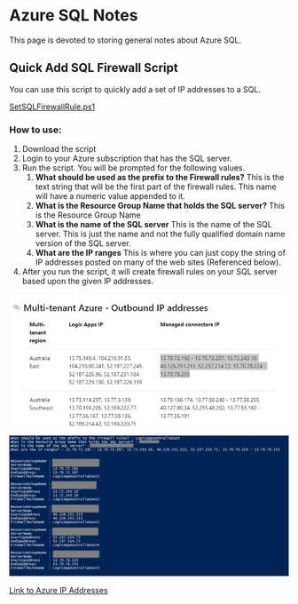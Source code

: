  # Azure SQL Notes

This page is devoted to storing general notes about Azure SQL.


## Quick Add SQL Firewall Script
You can use this script to quickly add a set of IP addresses to a SQL.

[SetSQLFirewallRule.ps1](https://github.com/JayWitt/AzureOperationGuide/master/AzureSQL/SetSQLFirewallrule.ps1)

### How to use:
1. Download the script
1. Login to your Azure subscription that has the SQL server.
1. Run the script. You will be prompted for the following values.
   1. **What should be used as the prefix to the Firewall rules?** This is the text string that will be the first part of the firewall rules. This name will have a numeric value appended to it.
   1. **What is the Resource Group Name that holds the SQL server?** This is the Resource Group Name
   1. **What is the name of the SQL server** This is the name of the SQL server. This is just the name and not the fully qualified domain name version of the SQL server.
   1. **What are the IP ranges** This is where you can just copy the string of IP addresses posted on many of the web sites (Referenced below).
1. After you run the script, it will create firewall rules on your SQL server based upon the given IP addresses.

![IP Address Example](https://github.com/JayWitt/AzureOperationGuide/raw/master/AzureSQL/ipaddrs.png)

![Script Output](https://github.com/JayWitt/AzureOperationGuide/raw/master/AzureSQL/SQLFirewallIPs.png)

[Link to Azure IP Addresses](https://github.com/JayWitt/AzureOperationGuide/blob/master/Network/IPAddressReference.md)